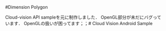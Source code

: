 #Dimension Polygon

Cloud-vision API sampleを元に制作しました．
OpenGL部分が未だにバグっています．
OpenGLの扱いが困ってます；；# Cloud Vision Android Sample

